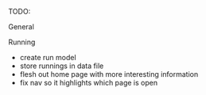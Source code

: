 TODO:

General

Running 
- create run model
- store runnings in data file
- flesh out home page with more interesting information
- fix nav so it highlights which page is open
